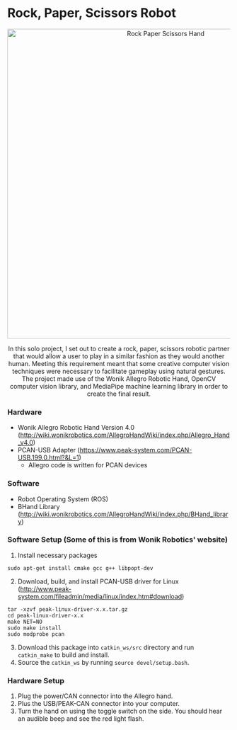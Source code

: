 # Rock, Paper, Scissors Robot

<p align="center">
  <img src="https://user-images.githubusercontent.com/62906322/158316359-afae747c-502e-4fc8-93f2-b7ab63d12bdf.png" alt="Rock Paper Scissors Hand" width="700"/>
</p>

<p align="center">
In this solo project, I set out to create a rock, paper, scissors robotic partner that would allow a user to play in a similar fashion as they would another human. Meeting this requirement meant that some creative computer vision techniques were necessary to facilitate gameplay using natural gestures. The project made use of the Wonik Allegro Robotic Hand, OpenCV computer vision library, and MediaPipe machine learning library in order to create the final result.
</p>

### Hardware
* Wonik Allegro Robotic Hand Version 4.0 (http://wiki.wonikrobotics.com/AllegroHandWiki/index.php/Allegro_Hand_v4.0)
* PCAN-USB Adapter (https://www.peak-system.com/PCAN-USB.199.0.html?&L=1)
  * Allegro code is written for PCAN devices 

### Software
* Robot Operating System (ROS)
* BHand Library (http://wiki.wonikrobotics.com/AllegroHandWiki/index.php/BHand_library)

### Software Setup (Some of this is from Wonik Robotics' website)
1. Install necessary packages
```
sudo apt-get install cmake gcc g++ libpopt-dev
```
2. Download, build, and install PCAN-USB driver for Linux (http://www.peak-system.com/fileadmin/media/linux/index.htm#download)
```
tar -xzvf peak-linux-driver-x.x.tar.gz
cd peak-linux-driver-x.x
make NET=NO
sudo make install
sudo modprobe pcan
```
3. Download this package into `catkin_ws/src` directory and run `catkin_make` to build and install.
4. Source the `catkin_ws` by running `source devel/setup.bash`.

### Hardware Setup
1. Plug the power/CAN connector into the Allegro hand.
2. Plus the USB/PEAK-CAN connector into your computer.
3. Turn the hand on using the toggle switch on the side. You should hear an audible beep and see the red light flash.
